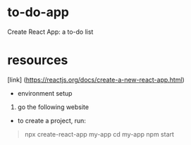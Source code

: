 # to-do-app
Create React App: a to-do list



# resources
[link] (https://reactjs.org/docs/create-a-new-react-app.html) 
* environment setup
1. go the following website 
* to create a project, run: 
>npx create-react-app my-app
>cd my-app
>npm start
